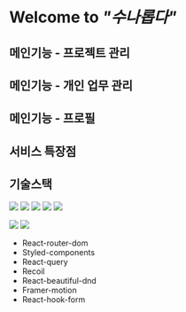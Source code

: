 # Welcome to _"수나롭다"_

## 메인기능 - 프로젝트 관리

## 메인기능 - 개인 업무 관리

## 메인기능 - 프로필

## 서비스 특장점

## 기술스택

<img src="https://img.shields.io/badge/html5-E34F26?style=for-the-badge&logo=html5&logoColor=white">
<img src="https://img.shields.io/badge/css-blue?style=for-the-badge&logo=css3&logoColor=white">
<img src="https://img.shields.io/badge/javascript-yellow?style=for-the-badge&logo=javascript&logoColor=white">

<img src="https://img.shields.io/badge/react-61DAFB?style=for-the-badge&logo=react&logoColor=black">
<img src="https://img.shields.io/badge/typescript-darkgreen?style=for-the-badge&logo=typescript&logoColor=white">

<img src="https://img.shields.io/badge/github-181717?style=for-the-badge&logo=github&logoColor=white"> <img src="https://img.shields.io/badge/git-F05032?style=for-the-badge&logo=git&logoColor=white">

- React-router-dom
- Styled-components
- React-query
- Recoil
- React-beautiful-dnd
- Framer-motion
- React-hook-form
